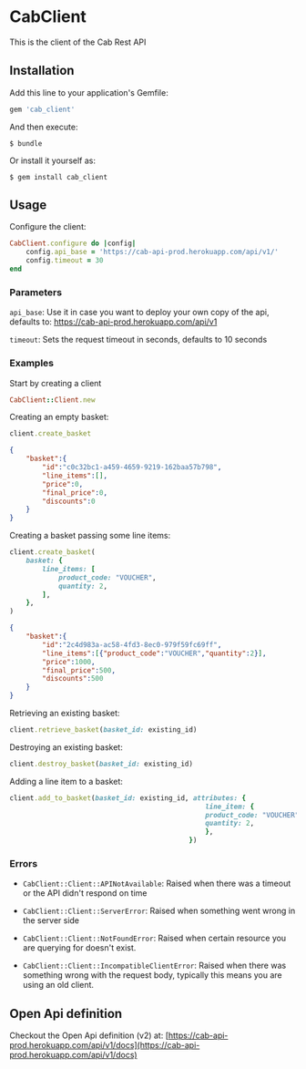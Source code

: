 # CabClient

This is the client of the Cab Rest API

## Installation

Add this line to your application's Gemfile:

```ruby
gem 'cab_client'
```

And then execute:

    $ bundle

Or install it yourself as:

    $ gem install cab_client

## Usage

Configure the client:

```ruby
CabClient.configure do |config|
    config.api_base = 'https://cab-api-prod.herokuapp.com/api/v1/'
    config.timeout = 30
end
```

### Parameters

`api_base`: Use it in case you want to deploy your own copy of the api, defaults to: https://cab-api-prod.herokuapp.com/api/v1

`timeout`: Sets the request timeout in seconds, defaults to 10 seconds

### Examples

Start by creating a client

```ruby
CabClient::Client.new
```

Creating an empty basket:

```ruby
client.create_basket
```
```json
{
    "basket":{
        "id":"c0c32bc1-a459-4659-9219-162baa57b798",
        "line_items":[],
        "price":0,
        "final_price":0,
        "discounts":0
    }
}
```

Creating a basket passing some line items:

```ruby
client.create_basket(
    basket: {
        line_items: [
            product_code: "VOUCHER",
            quantity: 2,
        ],
    },
)
```

```json
{
    "basket":{
        "id":"2c4d983a-ac58-4fd3-8ec0-979f59fc69ff",
        "line_items":[{"product_code":"VOUCHER","quantity":2}],
        "price":1000,
        "final_price":500,
        "discounts":500
    }
}
```

Retrieving an existing basket:

```ruby
client.retrieve_basket(basket_id: existing_id)
```


Destroying an existing basket:

```ruby
client.destroy_basket(basket_id: existing_id)
```

Adding a line item to a basket:

```ruby
client.add_to_basket(basket_id: existing_id, attributes: {
                                                line_item: {
                                                product_code: "VOUCHER",
                                                quantity: 2,
                                                },
                                            })
```

### Errors

- `CabClient::Client::APINotAvailable`: Raised when there was a timeout or the API didn't respond on time

- `CabClient::Client::ServerError`: Raised when something went wrong in the server side

- `CabClient::Client::NotFoundError`: Raised when certain resource you are querying for doesn't exist.

- `CabClient::Client::IncompatibleClientError`: Raised when there was something wrong with the request body, typically this means you are using an old client.

## Open Api definition

Checkout the Open Api definition (v2) at: [https://cab-api-prod.herokuapp.com/api/v1/docs](https://cab-api-prod.herokuapp.com/api/v1/docs)
